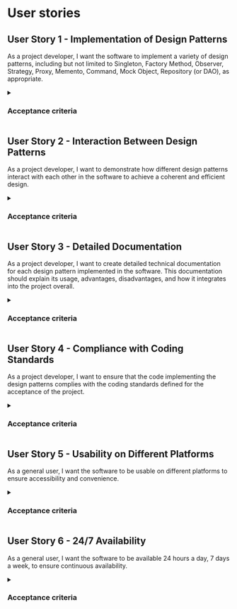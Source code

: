 # User stories
## User Story 1 - Implementation of Design Patterns
As a project developer, I want the software to implement a variety of design patterns, including but not limited to Singleton, Factory Method, Observer, Strategy, Proxy, Memento, Command, Mock Object, Repository (or DAO), as appropriate.

<details>
<summary> <h3>Acceptance criteria</h3></summary>


1.  **Appropriate Implementation**:
    - Ensure that the selected design patterns are used appropriately and effectively in the software.

2.  **Code Modularity and Reusability**:
    - Verify that the design patterns lead to modular, reusable, and maintainable code.

3.  **Performance Optimization**:
    - Validate that the implementation of design patterns does not negatively impact the software's performance.

4.  **Documentation and Knowledge Transfer**:
    - Document the usage and purpose of each design pattern implemented to facilitate knowledge transfer among team members.

5.  **Testing and Validation**:
    - Develop unit tests to validate the correct functioning and integration of each implemented design pattern.

6.  **Code Review and Feedback**:
    - Conduct code reviews to ensure adherence to design patterns and gather feedback for further improvements.

7.  **Cross-Functional Alignment**:
    - Confirm that the implementation aligns with the overall project goals and requirements, promoting a cohesive software architecture.

</details>



## User Story 2 - Interaction Between Design Patterns
As a project developer, I want to demonstrate how different design patterns interact with each other in the software to achieve a coherent and efficient design.

<details>
<summary> <h3>Acceptance criteria</h3></summary>

1. **Identify Relevant Design Patterns**:
   - Identify a variety of relevant design patterns suitable for the software's context, such as Singleton, Factory Method, Observer, Strategy, Proxy, Memento, Command, Mock Object, Repository (or DAO), and others.

2. **Integration and Interaction Showcase**:
   - Develop a clear demonstration of how different design patterns interact and integrate with each other in the software.

3. **Use Cases and Scenarios**:
   - Define specific use cases or scenarios that illustrate the collaboration of multiple design patterns to achieve a coherent and efficient design.

4. **Documentation of Interaction**:
   - Document the interactions and integrations between design patterns, explaining the rationale behind their selection and showcasing how they collectively contribute to the software's design.

5. **Efficiency Metrics**:
   - Measure and evaluate the efficiency and effectiveness of the design achieved through the interaction of design patterns.

6. **Code Review and Feedback Incorporation**:
   - Incorporate feedback from design pattern interactions code reviews to improve and optimize the integration.

7. **Performance Testing and Optimization**:
   - Perform performance testing to ensure that the interactions between design patterns maintain efficiency under various usage scenarios.

8. **Validation with Stakeholders**:
   - Share the design pattern interaction showcase with relevant stakeholders to gather feedback and validate that the chosen design patterns effectively collaborate and contribute to the software's coherence and efficiency.

9. **Cross-Functional Alignment**:
   - Confirm that the demonstrated design pattern interactions align with the project's overall goals and requirements, ensuring that the software design remains coherent and efficient.

10. **Knowledge Transfer and Training**:
    - Organize knowledge transfer sessions to educate team members and stakeholders on the design patterns used, their interactions, and the benefits they bring to the software's design.

11. **Scalability and Adaptability Assessment**:
    - Evaluate the scalability and adaptability of the integrated design patterns to ensure they can handle increased complexity and future modifications without compromising efficiency and coherence.

12. **Real-world Simulation**:
    - Simulate real-world scenarios to validate that the interaction of design patterns remains effective and efficient in practical, dynamic environments.

13. **Documentation Update and Maintenance**:
    - Update the software documentation to reflect the demonstrated interactions between design patterns, ensuring that future developers can understand and build upon the established design.

</details>



## User Story 3 - Detailed Documentation
As a project developer, I want to create detailed technical documentation for each design pattern implemented in the software. This documentation should explain its usage, advantages, disadvantages, and how it integrates into the project overall.


<details>
<summary> <h3>Acceptance criteria</h3></summary>


1. **Comprehensive Documentation**:
   - Create detailed documentation for each implemented design pattern, covering its purpose, usage, advantages, and disadvantages.

2. **Clear Usage Explanation**:
   - Clearly explain how each design pattern is used in the software, including code examples and scenarios illustrating its application.

3. **Advantages and Disadvantages**:
   - List the advantages and disadvantages of each design pattern, providing insights into when to use or avoid them.

4. **Integration Description**:
   - Describe how each design pattern integrates into the overall project, demonstrating its role in the software architecture.

5. **Accessible and Understandable**:
   - Ensure that the documentation is easily accessible and understandable to all team members, promoting effective utilization of design patterns.

6. **Update Maintenance Strategy**:
   - Define a strategy for updating and maintaining the documentation as the project evolves, ensuring its accuracy and relevance over time.

7. **Review and Feedback Incorporation**:
   - Solicit feedback from the development team and stakeholders to enhance the clarity and completeness of the documentation.

8. **Cross-Functional Alignment**:
   - Confirm that the documentation aligns with the project's objectives and is beneficial for both technical and non-technical stakeholders.

9. **Knowledge Transfer and Training**:
   - Organize knowledge transfer sessions to familiarize team members with the content of the documentation, emphasizing its importance and encouraging its use.

10. **Version Control and Accessibility**:
    - Implement a version control system to track changes and updates to the documentation, making it easily accessible to the team.

11. **Compliance with Standards and Guidelines**:
    - Ensure that the documentation adheres to established documentation standards and guidelines within the organization.

12. **Feedback Loop Establishment**:
    - Establish a mechanism for team members to provide feedback on the documentation, encouraging continuous improvement and accuracy.

</details>


## User Story 4 - Compliance with Coding Standards
As a project developer, I want to ensure that the code implementing the design patterns complies with the coding standards defined for the acceptance of the project.

<details>
<summary> <h3>Acceptance criteria</h3></summary>

1. **Adherence to Coding Standards**:
   - Ensure that the code implementing the design patterns strictly follows the coding standards defined for the project.

2. **Consistency and Formatting**:
   - Verify that the code adheres to consistent formatting rules, including indentation, naming conventions, and spacing.

3. **Modular and Readable Code**:
   - Confirm that the code is modular, well-organized, and written in a clear and understandable manner, aiding future development and maintenance.

4. **Comments and Documentation**:
   - Validate that the code includes necessary comments and documentation to explain complex logic, design patterns used, and any non-obvious implementation details.

5. **Error Handling and Edge Cases**:
   - Ensure that the code appropriately handles errors and edge cases, providing a robust and reliable software implementation.

6. **Testing and Quality Assurance Compliance**:
   - Confirm that the code meets the testing requirements and quality assurance guidelines specified for the project.

7. **Security Compliance**:
   - Validate that the code follows security guidelines to mitigate potential vulnerabilities and risks.

8. **Version Control and Branching Strategy**:
   - Verify that the code is managed effectively using version control systems and adheres to the project's branching strategy.

9. **Integration with Continuous Integration/Continuous Deployment (CI/CD)**:
   - Confirm that the code integrates smoothly with the CI/CD pipeline, ensuring automated testing and deployment processes align with the defined coding standards.

10. **Code Review and Feedback Incorporation**:
    - Conduct thorough code reviews to identify and address any deviations from coding standards, incorporating feedback and improvements.

11. **Cross-Functional Alignment**:
    - Confirm that the code complies with the coding standards, satisfying the expectations of both technical and non-technical stakeholders.

12. **Knowledge Transfer and Training**:
    - Organize training sessions to educate team members on the defined coding standards and their importance in maintaining a consistent codebase.

</details>


## User Story 5 - Usability on Different Platforms
As a general user, I want the software to be usable on different platforms to ensure accessibility and convenience.

<details>
<summary> <h3>Acceptance criteria</h3></summary>

1. **Cross-Platform Compatibility**:
   - Ensure that the software is compatible and functional across a variety of platforms, including desktop, web, mobile, and any other relevant platforms.

2. **Consistent User Experience**:
   - Maintain a consistent and intuitive user interface (UI) and user experience (UX) design across all platforms, ensuring ease of use and familiarity.

3. **Responsive Design**:
   - Implement a responsive design to adapt the software's layout and functionality to different screen sizes and resolutions on various devices.

4. **Browser Compatibility**:
   - Verify that the software functions correctly and is fully accessible on major web browsers (e.g., Chrome, Firefox, Safari, Edge, etc.) for web-based platforms.

5. **Operating System Compatibility**:
   - Ensure that the software is compatible with popular operating systems (e.g., Windows, macOS, Linux, iOS, Android) for both desktop and mobile platforms.

6. **Performance Optimization for Each Platform**:
   - Optimize the software's performance for each platform to provide a smooth and efficient user experience tailored to the platform's capabilities.

7. **Usability Testing on Multiple Devices**:
   - Conduct usability testing on a range of devices (smartphones, tablets, laptops, desktops) to validate the software's usability and functionality across different hardware configurations.

8. **Accessibility Compliance**:
   - Ensure that the software complies with accessibility standards (e.g., WCAG) to make it accessible to users with disabilities on all platforms.

9. **Platform-Specific Features Utilization**:
   - Leverage platform-specific features and capabilities to enhance the user experience and functionality, adhering to platform-specific design guidelines.

10. **Consistent Feature Availability**:
    - Ensure that all major features and functionalities are available and consistent across different platforms, avoiding platform-specific feature disparities.

11. **Feedback and Improvement Loop**:
    - Establish a mechanism to collect user feedback regarding platform compatibility and usability, incorporating improvements based on user input.

12. **Cross-Functional Alignment**:
    - Confirm that the software's usability on different platforms aligns with the project's overall accessibility and convenience goals.

</details>


## User Story 6 - 24/7 Availability
As a general user, I want the software to be available 24 hours a day, 7 days a week, to ensure continuous availability.

<details>
<summary> <h3>Acceptance criteria</h3></summary>

1. **24/7 Uptime Assurance**:
   - Ensure that the software is accessible and functional 24 hours a day, 7 days a week without significant downtimes.

2. **Monitoring and Alerting**:
   - Implement a robust monitoring system to detect any potential issues affecting the software's availability and set up alerts to notify the relevant stakeholders in real-time.

3. **High Availability Architecture**:
   - Design the software with a high-availability architecture, incorporating redundancy and failover mechanisms to minimize downtime and ensure continuous operation.

4. **Load Balancing**:
   - Utilize load balancing mechanisms to evenly distribute traffic and prevent overloading of servers, contributing to uninterrupted service availability.

5. **Disaster Recovery Plan**:
   - Develop a comprehensive disaster recovery plan to quickly restore service in case of unexpected outages, ensuring minimal disruption to users.

6. **Regular Maintenance Window Scheduling**:
   - Schedule regular maintenance windows during off-peak hours to perform updates, patches, and maintenance activities without affecting the software's continuous availability.

7. **Automated Deployment and Rollback Procedures**:
   - Implement automated deployment and rollback procedures to swiftly introduce updates and, if necessary, revert to a stable version to maintain uninterrupted service.

8. **Geographic Redundancy and Failover**:
   - Utilize geographic redundancy and failover mechanisms to ensure that the software remains accessible even in the event of a regional outage or disaster.

9. **Real-Time Performance Monitoring**:
   - Monitor the software's performance in real-time to detect potential performance bottlenecks that could impact availability and take proactive measures to mitigate them.

10. **Load Testing and Scalability Planning**:
    - Perform load testing to assess the software's scalability and ensure that it can handle expected user loads while maintaining continuous availability.

11. **Response Time Optimization**:
    - Optimize response times to ensure that the software remains responsive and performs efficiently, enhancing the user experience during high traffic periods.

12. **Regular Availability Reporting**:
    - Generate regular availability reports and share them with stakeholders, showcasing the software's adherence to the 24/7 availability requirement.

13. **Customer Communication Plan for Downtimes**:
    - Establish a clear communication plan to notify users in advance of planned downtimes, setting expectations for uninterrupted service.

14. **Cross-Functional Alignment**:
    - Confirm that the software's continuous availability aligns with the project's overall objectives and meets the expectations of both technical and non-technical stakeholders.

</details>
